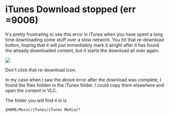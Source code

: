 iTunes Download stopped (err =9006)
===
It's pretty frustrating to see this error in iTunes when you have spent a long time downloading some stuff over a slow network. You hit that re-download button, hoping that it will just immediately mark it alright after it has found the already downloaded content, but it starts the download all over again.  
  

[![](http://3.bp.blogspot.com/-oYpX_9in_Bc/T3cMJmz588I/AAAAAAAAEEM/QG_8kRIgxu8/s320/Screen+shot+2012-03-31+at+7.15.09+PM.png)][0]  
  
Don't click that re-download icon.  
  
In my case when I saw the above error after the download was complete, I found the files hidden in the iTunes folder. I could copy them elsewhere and open the content in VLC.  
  
The folder you will find it in is   

    $HOME/Music/iTunes/iTunes Media/*



[0]: http://3.bp.blogspot.com/-oYpX_9in_Bc/T3cMJmz588I/AAAAAAAAEEM/QG_8kRIgxu8/s1600/Screen+shot+2012-03-31+at+7.15.09+PM.png

